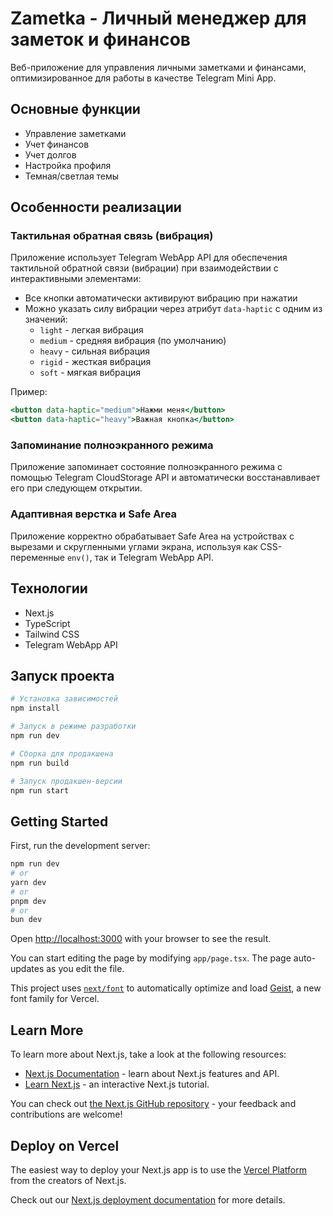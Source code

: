 # Zametka - Личный менеджер для заметок и финансов

Веб-приложение для управления личными заметками и финансами, оптимизированное для работы в качестве Telegram Mini App.

## Основные функции

- Управление заметками
- Учет финансов
- Учет долгов
- Настройка профиля
- Темная/светлая темы

## Особенности реализации

### Тактильная обратная связь (вибрация)

Приложение использует Telegram WebApp API для обеспечения тактильной обратной связи (вибрации) при взаимодействии с интерактивными элементами:

- Все кнопки автоматически активируют вибрацию при нажатии
- Можно указать силу вибрации через атрибут `data-haptic` с одним из значений:
  - `light` - легкая вибрация
  - `medium` - средняя вибрация (по умолчанию)
  - `heavy` - сильная вибрация
  - `rigid` - жесткая вибрация
  - `soft` - мягкая вибрация

Пример:
```jsx
<button data-haptic="medium">Нажми меня</button>
<button data-haptic="heavy">Важная кнопка</button>
```

### Запоминание полноэкранного режима

Приложение запоминает состояние полноэкранного режима с помощью Telegram CloudStorage API и автоматически восстанавливает его при следующем открытии.

### Адаптивная верстка и Safe Area

Приложение корректно обрабатывает Safe Area на устройствах с вырезами и скругленными углами экрана, используя как CSS-переменные `env()`, так и Telegram WebApp API.

## Технологии

- Next.js
- TypeScript
- Tailwind CSS
- Telegram WebApp API

## Запуск проекта

```bash
# Установка зависимостей
npm install

# Запуск в режиме разработки
npm run dev

# Сборка для продакшена
npm run build

# Запуск продакшен-версии
npm run start
```

## Getting Started

First, run the development server:

```bash
npm run dev
# or
yarn dev
# or
pnpm dev
# or
bun dev
```

Open [http://localhost:3000](http://localhost:3000) with your browser to see the result.

You can start editing the page by modifying `app/page.tsx`. The page auto-updates as you edit the file.

This project uses [`next/font`](https://nextjs.org/docs/app/building-your-application/optimizing/fonts) to automatically optimize and load [Geist](https://vercel.com/font), a new font family for Vercel.

## Learn More

To learn more about Next.js, take a look at the following resources:

- [Next.js Documentation](https://nextjs.org/docs) - learn about Next.js features and API.
- [Learn Next.js](https://nextjs.org/learn) - an interactive Next.js tutorial.

You can check out [the Next.js GitHub repository](https://github.com/vercel/next.js) - your feedback and contributions are welcome!

## Deploy on Vercel

The easiest way to deploy your Next.js app is to use the [Vercel Platform](https://vercel.com/new?utm_medium=default-template&filter=next.js&utm_source=create-next-app&utm_campaign=create-next-app-readme) from the creators of Next.js.

Check out our [Next.js deployment documentation](https://nextjs.org/docs/app/building-your-application/deploying) for more details.
